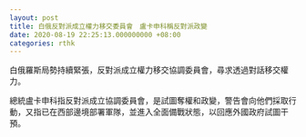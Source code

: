 ```yaml
---
layout: post
title: 白俄反對派成立權力移交委員會　盧卡申科稱反對派政變
date: 2020-08-19 22:25:13.000000000 +08:00
categories: rthk
---
```


白俄羅斯局勢持續緊張，反對派成立權力移交協調委員會，尋求透過對話移交權力。

總統盧卡申科指反對派成立協調委員會，是試圖奪權和政變，警告會向他們採取行動，又指已在西部邊境部署軍隊，並進入全面備戰狀態，以回應外國政府試圖干預。
